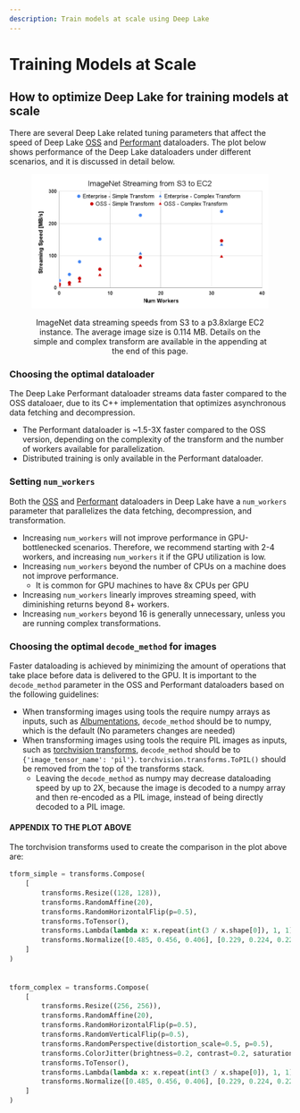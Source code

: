 ```yaml
---
description: Train models at scale using Deep Lake
---
```


# Training Models at Scale

## How to optimize Deep Lake for training models at scale

There are several Deep Lake related tuning parameters that affect the speed of Deep Lake [OSS](../../examples/dl/guide/connecting-to-ml-frameworks.md) and [Performant](../../examples/dl/dataloaders.md) dataloaders. The plot below shows performance of the Deep Lake dataloaders under different scenarios, and it is discussed in detail below.

<div align="center">

<figure><img src="../../.gitbook/assets/ImageNet Streaming from S3 to EC2 HR.png" alt=""><figcaption><p>ImageNet data streaming speeds from S3 to a p3.8xlarge EC2 instance. The average image size is 0.114 MB. Details on the simple and complex transform are available in the appending at the end of this page. </p></figcaption></figure>

</div>

### Choosing the optimal dataloader

The Deep Lake Performant dataloader streams data faster compared to the OSS dataloaer, due to its C++ implementation that optimizes asynchronous data fetching and decompression.

* The Performant dataloader is \~1.5-3X faster compared to the OSS version, depending on the complexity of the transform and the number of workers available for parallelization.
* Distributed training is only available in the Performant dataloader.

### Setting `num_workers`

Both the [OSS](https://docs.deeplake.ai/en/latest/deeplake.core.dataset.html#deeplake.core.dataset.Dataset.pytorch) and [Performant](https://docs.deeplake.ai/en/latest/Dataloader.html#deeplake.enterprise.DeepLakeDataLoader.pytorch) dataloaders in Deep Lake have a `num_workers` parameter that parallelizes the data fetching, decompression, and transformation.

* Increasing `num_workers` will not improve performance in GPU-bottlenecked scenarios. Therefore, we recommend starting with 2-4 workers, and increasing `num_workers` it if the GPU utilization is low.
* Increasing `num_workers` beyond the number of CPUs on a machine does not improve performance.
  * It is common for GPU machines to have 8x CPUs per GPU&#x20;
* Increasing `num_workers` linearly improves streaming speed, with diminishing returns beyond 8+ workers.
* Increasing `num_workers` beyond 16 is generally unnecessary, unless you are running complex transformations.

### Choosing the optimal `decode_method` for images

Faster dataloading is achieved by minimizing the amount of operations that take place before data is delivered to the GPU. It is important to the `decode_method` parameter in the OSS and Performant dataloaders based on the following guidelines:

* When transforming images using tools the require numpy arrays as inputs, such as [Albumentations](https://albumentations.ai/), `decode_method` should be to numpy, which is the default (No parameters changes are needed)
* When transforming images using tools the require PIL images as inputs, such as [torchvision transforms](https://pytorch.org/vision/stable/transforms.html), `decode_method` should be to `{'image_tensor_name': 'pil'}`. `torchvision.transforms.ToPIL()` should be removed from the top of the transforms stack.
  * Leaving the `decode_method` as numpy may decrease dataloading speed by up to 2X, because the image is decoded to a numpy array and then re-encoded as a PIL image, instead of being directly decoded to a PIL image.

#### APPENDIX TO THE PLOT ABOVE

The torchvision transforms used to create the comparison in the plot above are:

```python
tform_simple = transforms.Compose(
    [
        transforms.Resize((128, 128)),
        transforms.RandomAffine(20),
        transforms.RandomHorizontalFlip(p=0.5),
        transforms.ToTensor(),
        transforms.Lambda(lambda x: x.repeat(int(3 / x.shape[0]), 1, 1)),
        transforms.Normalize([0.485, 0.456, 0.406], [0.229, 0.224, 0.225]),
    ]
)


tform_complex = transforms.Compose(
    [
        transforms.Resize((256, 256)),
        transforms.RandomAffine(20),
        transforms.RandomHorizontalFlip(p=0.5),
        transforms.RandomVerticalFlip(p=0.5),
        transforms.RandomPerspective(distortion_scale=0.5, p=0.5),
        transforms.ColorJitter(brightness=0.2, contrast=0.2, saturation=0.2, hue=0.2),
        transforms.ToTensor(),
        transforms.Lambda(lambda x: x.repeat(int(3 / x.shape[0]), 1, 1)),
        transforms.Normalize([0.485, 0.456, 0.406], [0.229, 0.224, 0.225]),
    ]
)
```

&#x20;
